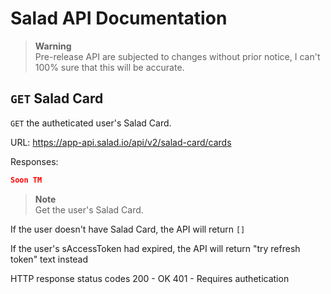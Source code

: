 # Salad API Documentation

> **Warning** <br>
> Pre-release API are subjected to changes without prior notice, I can't 100% sure that this will be accurate.

## `GET` Salad Card
`GET` the autheticated user's Salad Card.

URL: https://app-api.salad.io/api/v2/salad-card/cards

Responses:
```json
Soon TM
```

> **Note** <br>
> Get the user's Salad Card.

If the user doesn't have Salad Card, the API will return `[]`

If the user's sAccessToken had expired, the API will return "try refresh token" text instead

HTTP response status codes
200	- OK
401 - Requires authetication
